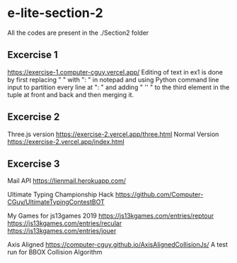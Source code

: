 # e-lite-section-2
All the codes are present in the ./Section2 folder

## Excercise 1
https://exercise-1.computer-cguy.vercel.app/
Editing of text in ex1 is done by first replacing " " with ": " in notepad and using Python command line input to partition every line at ": " and adding " '' " to the third element in the tuple at front and back and then merging it.
## Excercise 2
Three.js version https://exercise-2.vercel.app/three.html
Normal Version https://exercise-2.vercel.app/index.html

## Excercise 3
Mail API https://lienmail.herokuapp.com/

Ultimate Typing Championship Hack https://github.com/Computer-CGuy/UltimateTypingContestBOT

My Games for js13games 2019 https://js13kgames.com/entries/reptour https://js13kgames.com/entries/recular https://js13kgames.com/entries/jouer

Axis Aligned https://computer-cguy.github.io/AxisAlignedCollisionJs/ A test run for BBOX Collision Algorithm
